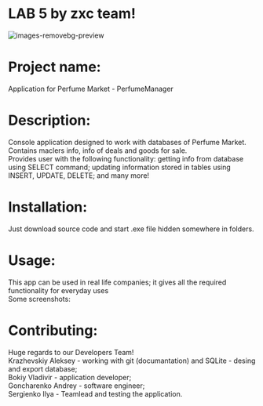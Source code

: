# LAB 5 by zxc team!

![images-removebg-preview](https://user-images.githubusercontent.com/78850311/171941204-bb8f0e27-998c-4908-bb04-e4c33b6e329f.png)<br>
# Project name:

Application for Perfume Market - PerfumeManager<br>
# Description:

Console application designed to work with databases of Perfume Market.<br>
Contains maclers info, info of deals and goods for sale.<br>
Provides user with the following functionality: getting info from database using SELECT command; updating information stored in tables using INSERT, UPDATE, DELETE; and many more!<br>

# Installation:

Just download source code and start .exe file hidden somewhere in folders.<br>
# Usage:

This app can be used in real life companies; it gives all the required functionality for everyday uses<br>
Some screenshots:<br>

# Contributing:

Huge regards to our Developers Team!<br>
Krazhevskiy Aleksey - working with git (documantation) and SQLite - desing and export database;<br>
Bokiy Vladivir - application developer;<br>
Goncharenko Andrey - software engineer;<br>
Sergienko Ilya - Teamlead and testing the application.<br>
